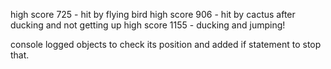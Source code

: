 high score 725 - hit by flying bird
high score 906 - hit by cactus after ducking and not getting up 
high score 1155 - ducking and jumping!

console logged objects to check its position and added if statement to stop that. 